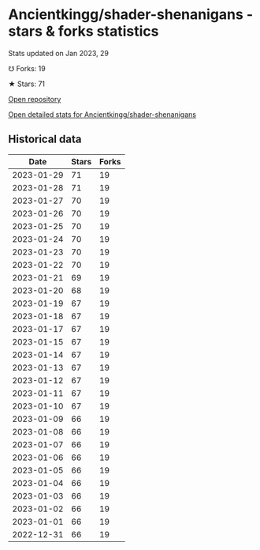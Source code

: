 # Ancientkingg/shader-shenanigans - stars & forks statistics

Stats updated on Jan 2023, 29

☋ Forks: 19

★ Stars: 71

[Open repository](https://github.com/Ancientkingg/shader-shenanigans)

[Open detailed stats for Ancientkingg/shader-shenanigans](https://reviewgithub.com/rep/Ancientkingg/shader-shenanigans)

## Historical data
| Date | Stars | Forks |
|------|-------|-------|
| 2023-01-29 | 71 | 19 | 
| 2023-01-28 | 71 | 19 | 
| 2023-01-27 | 70 | 19 | 
| 2023-01-26 | 70 | 19 | 
| 2023-01-25 | 70 | 19 | 
| 2023-01-24 | 70 | 19 | 
| 2023-01-23 | 70 | 19 | 
| 2023-01-22 | 70 | 19 | 
| 2023-01-21 | 69 | 19 | 
| 2023-01-20 | 68 | 19 | 
| 2023-01-19 | 67 | 19 | 
| 2023-01-18 | 67 | 19 | 
| 2023-01-17 | 67 | 19 | 
| 2023-01-15 | 67 | 19 | 
| 2023-01-14 | 67 | 19 | 
| 2023-01-13 | 67 | 19 | 
| 2023-01-12 | 67 | 19 | 
| 2023-01-11 | 67 | 19 | 
| 2023-01-10 | 67 | 19 | 
| 2023-01-09 | 66 | 19 | 
| 2023-01-08 | 66 | 19 | 
| 2023-01-07 | 66 | 19 | 
| 2023-01-06 | 66 | 19 | 
| 2023-01-05 | 66 | 19 | 
| 2023-01-04 | 66 | 19 | 
| 2023-01-03 | 66 | 19 | 
| 2023-01-02 | 66 | 19 | 
| 2023-01-01 | 66 | 19 | 
| 2022-12-31 | 66 | 19 | 

